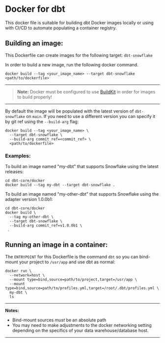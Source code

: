 # Docker for dbt
This docker file is suitable for building dbt Docker images locally or using with CI/CD to automate populating a container registry.


## Building an image:
This Dockerfile can create images for the following target: `dbt-snowflake`

In order to build a new image, run the following docker command.
```shell
docker build --tag <your_image_name> --target dbt-snowflake <path/to/dockerfile>
```
---
> **Note:**  Docker must be configured to use [BuildKit](https://docs.docker.com/develop/develop-images/build_enhancements/) in order for images to build properly!

---

By default the image will be populated with the latest version of `dbt-snowflake` on `main`.
If you need to use a different version you can specify it by git ref using the `--build-arg` flag:
```shell
docker build --tag <your_image_name> \
  --target dbt-snowflake \
  --build-arg commit_ref=<commit_ref> \
  <path/to/dockerfile>
```

### Examples:
To build an image named "my-dbt" that supports Snowflake using the latest releases:
```shell
cd dbt-core/docker
docker build --tag my-dbt --target dbt-snowflake .
```

To build an image named "my-other-dbt" that supports Snowflake using the adapter version 1.0.0b1:
```shell
cd dbt-core/docker
docker build \
  --tag my-other-dbt \
  --target dbt-snowflake \
  --build-arg commit_ref=v1.0.0b1 \
 .
```

## Running an image in a container:
The `ENTRYPOINT` for this Dockerfile is the command `dbt` so you can bind-mount your project to `/usr/app` and use dbt as normal:
```shell
docker run \
  --network=host \
  --mount type=bind,source=path/to/project,target=/usr/app \
  --mount type=bind,source=path/to/profiles.yml,target=/root/.dbt/profiles.yml \
  my-dbt \
  ls
```
---
**Notes:**
* Bind-mount sources _must_ be an absolute path
* You may need to make adjustments to the docker networking setting depending on the specifics of your data warehouse/database host.

---

